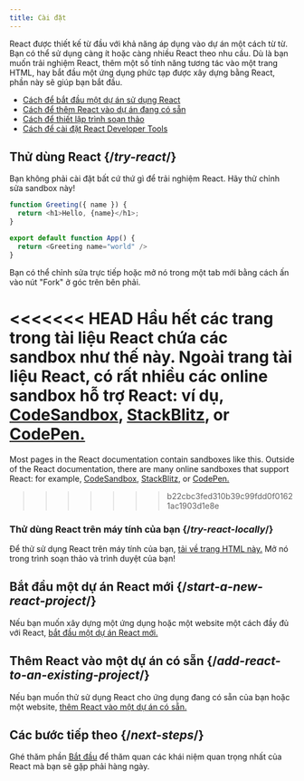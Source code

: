 ```yaml
---
title: Cài đặt
---
```


<Intro>

React được thiết kế từ đầu với khả năng áp dụng vào dự án một cách từ từ. Bạn có thể sử dụng càng ít hoặc càng nhiều React theo nhu cầu. Dù là bạn muốn trải nghiệm React, thêm một số tính năng tương tác vào một trang HTML, hay bắt đầu một ứng dụng phức tạp được xây dựng bằng React, phần này sẽ giúp bạn bắt đầu.

</Intro>

<YouWillLearn isChapter={true}>

* [Cách để bắt đầu một dự án sử dụng React](/learn/start-a-new-react-project)
* [Cách để thêm React vào dự án đang có sẵn](/learn/add-react-to-an-existing-project)
* [Cách để thiết lập trình soạn thảo](/learn/editor-setup)
* [Cách để cài đặt React Developer Tools](/learn/react-developer-tools)

</YouWillLearn>

## Thử dùng React {/*try-react*/}

Bạn không phải cài đặt bất cứ thứ gì để trải nghiệm React. Hãy thử chỉnh sửa sandbox này!

<Sandpack>

```js
function Greeting({ name }) {
  return <h1>Hello, {name}</h1>;
}

export default function App() {
  return <Greeting name="world" />
}
```

</Sandpack>

Bạn có thể chỉnh sửa trực tiếp hoặc mở nó trong một tab mới bằng cách ấn vào nút "Fork" ở góc trên bên phải.

<<<<<<< HEAD
Hầu hết các trang trong tài liệu React chứa các sandbox như thế này. Ngoài trang tài liệu React, có rất nhiều các online sandbox hỗ trợ React: ví dụ, [CodeSandbox](https://codesandbox.io/s/new), [StackBlitz](https://stackblitz.com/fork/react), or [CodePen.](https://codepen.io/pen?&editors=0010&layout=left&prefill_data_id=3f4569d1-1b11-4bce-bd46-89090eed5ddb)
=======
Most pages in the React documentation contain sandboxes like this. Outside of the React documentation, there are many online sandboxes that support React: for example, [CodeSandbox](https://codesandbox.io/s/new), [StackBlitz](https://stackblitz.com/fork/react), or [CodePen.](https://codepen.io/pen?template=QWYVwWN)
>>>>>>> b22cbc3fed310b39c99fdd0f01621ac1903d1e8e

### Thử dùng React trên máy tính của bạn {/*try-react-locally*/}

Để thử sử dụng React trên máy tính của bạn, [tải về trang HTML này.](https://gist.githubusercontent.com/gaearon/0275b1e1518599bbeafcde4722e79ed1/raw/db72dcbf3384ee1708c4a07d3be79860db04bff0/example.html) Mở nó trong trình soạn thảo và trình duyệt của bạn!

## Bắt đầu một dự án React mới {/*start-a-new-react-project*/}

Nếu bạn muốn xây dựng một ứng dụng hoặc một website một cách đầy đủ với React, [bắt đầu một dự án React mới.](/learn/start-a-new-react-project)

## Thêm React vào một dự án có sẵn {/*add-react-to-an-existing-project*/}

Nếu bạn muốn thử sử dụng React cho ứng dụng đang có sẵn của bạn hoặc một website, [thêm React vào một dự án có sẵn.](/learn/add-react-to-an-existing-project)

## Các bước tiếp theo {/*next-steps*/}

Ghé thăm phần [Bắt đầu](/learn) để thăm quan các khái niệm quan trọng nhất của React mà bạn sẽ gặp phải hàng ngày.

